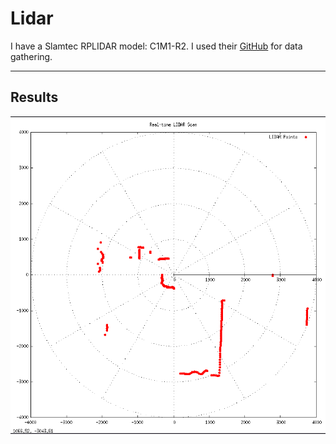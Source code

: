 # Lidar

I have a Slamtec RPLIDAR model: C1M1-R2.
I used their [GitHub](https://github.com/Slamtec/rplidar_sdk) for data gathering.

---

## Results
![Image showing the gathered data](lidar.png)
